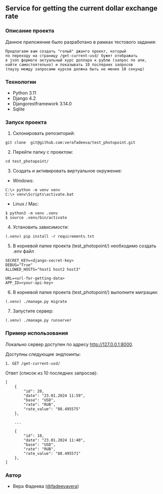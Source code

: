 ## Service for getting the current dollar exchange rate

### Описание проекта
Данное приложение было разработано в рамках тестового задания:
```
Предлагаем вам создать "голый" джанго проект, который  
по переходу на страницу /get-current-usd/ бужет отображать  
в json формате актуальный курс доллара к рублю (запрос по апи,  
найти самостоятельно) и показывать 10 последних запросов  
(паузу между запросами курсов должна быть не менее 10 секунд)  
```

### Технологии
- Python 3.11
- Django 4.2
- Djangorestframework 3.14.0
- Sqlite

### Запуск проекта

1. Склонировать репозиторий:
```
git clone  git@github.com:verafadeeva/test_photopoint.git
```

2. Перейти папку с проектом:
```
cd test_photopoint/
```

3. Создать и активировать виртуальное окружение:
- Windows:
```
C:\> python -m venv venv
C:\> venv\Scripts\activate.bat
```
- Linux / Mac:
```
$ python3 -m venv .venv
$ source .venv/bin/activate
```

4. Установить зависимости:
```
(.venv) pip install -r requirements.txt
```

5. В корневой папке проекта (test_photopoint/) необходимо создать .env файл
```
SECRET_KEY=<django-secret-key>
DEBUG="True"
ALLOWED_HOSTS="host1 host2 host3"

URL=<url-for-getting-data>
APP_ID=<your-api-key>
```

6. В корневой папке проекта (test_photopoint/) выполните миграции:

```
(.venv) ./manage.py migrate
```

7. Запустите сервер:

```
(.venv) ./manage.py runserver
```

### Пример использования
Локально сервер доступен по адресу http://127.0.0.1:8000.

Доступны следующие эндпоинты:

```
1. GET /get-current-usd/
```

Ответ (список из 10 последних запросов):
```
[
    {
        "id": 20,
        "date": "23.01.2024 11:59",
        "base": "USD",
        "rate": "RUB",
        "rate_value": "88.495575"
    },

    ...

    {
        "id": 10,
        "date": "23.01.2024 11:40",
        "base": "USD",
        "rate": "RUB",
        "rate_value": "88.495571"
    },
]
```

### Автор
- Вера Фадеева ([@fadeevavera](https://t.me/fadeevavera))
